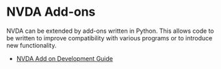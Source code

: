 
# NVDA Add-ons

NVDA can be extended by add-ons written in Python. This allows code to be written to improve compatibility with various programs or to introduce new functionality.

- [NVDA Add on Development Guide](https://github.com/nvdaaddons/DevGuide/wiki/NVDA-Add-on-Development-Guide#other-remarks-on-app-modules)

